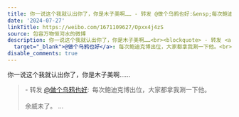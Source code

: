 ```yaml
---
title: 你一说这个我就认出你了，你是木子美啊…… - 转发 @做个乌鸦也好:&ensp;每次鲍迪克博出位，大家都拿我涮一下他。余威未了。
date: '2024-07-27'
linkTitle: https://weibo.com/1671109627/Opxx4j4zS
source: 包容万物恒河水的微博
description: 你一说这个我就认出你了，你是木子美啊……<br><blockquote> - 转发 <a href="https://weibo.com/7199320326"
  target="_blank">@做个乌鸦也好</a>: 每次鲍迪克博出位，大家都拿我涮一下他。<br><br>余威未了。 ...
disable_comments: true
---
```

你一说这个我就认出你了，你是木子美啊……<br><blockquote> - 转发 <a href="https://weibo.com/7199320326" target="_blank">@做个乌鸦也好</a>: 每次鲍迪克博出位，大家都拿我涮一下他。<br><br>余威未了。 ...
